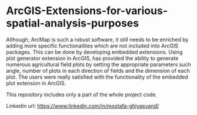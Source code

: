 # ArcGIS-Extensions-for-various-spatial-analysis-purposes
Although, ArcMap is such a robust software, it still needs to be enriched by adding more specific functionalities which are not included into ArcGIS packages. This can be done by developing embedded extensions. Using plot generator extension in ArcGIS, has provided the ability to generate numerous agricultural field plots by setting the appropriate parameters such angle, number of plots in each direction of fields and the dimension of each plot. The users were really satisfied with the functionality of the embedded plot extension in ArcGIS.

This repository includes only a part of the whole project code.

Linkedin url: https://www.linkedin.com/in/mostafa-ghiyasvand/
